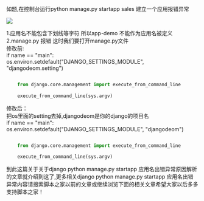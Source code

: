 如题,在控制台运行python manage.py startapp sales 建立一个应用报错异常

![](https://img.jbzj.com/file_images/article/202012/2020121514091970.png)

1.应用名不能包含下划线等字符 所以app-demo 不能作为应用名被定义  
2.manage.py 报错 这时我们要打开manage.py文件  
修改前:  
if name == "main":  
os.environ.setdefault("DJANGO_SETTINGS_MODULE", "djangodeom.setting")

```python

    from django.core.management import execute_from_command_line
    
    execute_from_command_line(sys.argv)
```

修改后：  
把os里面的setting去掉,djangodeom是你的django的项目名  
if name == "main":  
os.environ.setdefault("DJANGO_SETTINGS_MODULE", "djangodeom")

```python

    from django.core.management import execute_from_command_line
    
    execute_from_command_line(sys.argv)
```

到此这篇关于关于django python manage.py startapp 应用名出错异常原因解析的文章就介绍到这了,更多相关django
python manage.py startapp 应用名出错异常内容请搜索脚本之家以前的文章或继续浏览下面的相关文章希望大家以后多多支持脚本之家！

